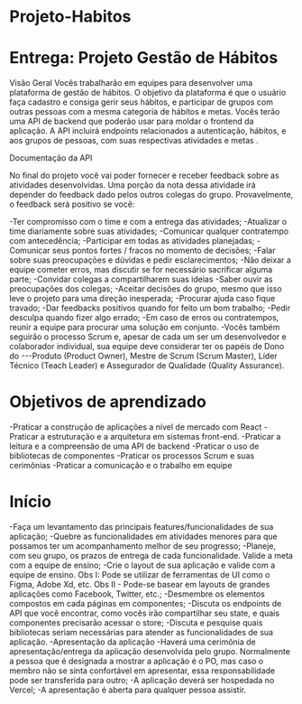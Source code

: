 # Projeto-Habitos

# Entrega: Projeto Gestão de Hábitos
Visão Geral
Vocês trabalharão em equipes para desenvolver uma plataforma de gestão de hábitos. O objetivo da plataforma é que o usuário faça cadastro e consiga gerir seus hábitos, e participar de grupos com outras pessoas com a mesma categoria de hábitos e metas. Vocês terão uma API de backend que poderão usar para moldar o frontend da aplicação. A API incluirá endpoints relacionados a autenticação, hábitos, e aos grupos de pessoas, com suas respectivas atividades e metas .

Documentação da API 

No final do projeto você vai poder fornecer e receber feedback sobre as atividades desenvolvidas. Uma porção da nota dessa atividade irá depender do feedback dado pelos outros colegas do grupo. Provavelmente, o feedback será positivo se você:

-Ter compromisso com o time e com a entrega das atividades;
-Atualizar o time diariamente sobre suas atividades;
-Comunicar qualquer contratempo com antecedência;
-Participar em todas as atividades planejadas;
-Comunicar seus pontos fortes / fracos no momento de decisões;
-Falar sobre suas preocupações e dúvidas e pedir esclarecimentos;
-Não deixar a equipe cometer erros, mas discutir se for necessário sacrificar alguma parte;
-Convidar colegas a compartilharem suas ideias
-Saber ouvir as preocupações dos colegas;
-Aceitar decisões do grupo, mesmo que isso leve o projeto para uma direção inesperada;
-Procurar ajuda caso fique travado;
-Dar feedbacks positivos quando for feito um bom trabalho;
-Pedir desculpa quando fizer algo errado;
-Em caso de erros ou contratempos, reunir a equipe para procurar uma solução em conjunto.
-Vocês também seguirão o processo Scrum e, apesar de cada um ser um desenvolvedor e colaborador individual, sua equipe deve considerar ter os papéis de Dono do ---Produto (Product Owner), Mestre de Scrum (Scrum Master), Líder Técnico (Teach Leader) e Assegurador de Qualidade (Quality Assurance).


# Objetivos de aprendizado

-Praticar a construção de aplicações a nível de mercado com React
-Praticar a estruturação e a arquitetura em sistemas front-end.
-Praticar a leitura e a compreensão de uma API de backend
-Praticar o uso de bibliotecas de componentes
-Praticar os processos Scrum e suas cerimônias
-Praticar a comunicação e o trabalho em equipe

# Início

-Faça um levantamento das principais features/funcionalidades de sua aplicação;
-Quebre as funcionalidades em atividades menores para que possamos ter um acompanhamento melhor de seu progresso;
-Planeje, com seu grupo, os prazos de entrega de cada funcionalidade. Valide a meta com a equipe de ensino;
-Crie o layout de sua aplicação e valide com a equipe de ensino. Obs I: Pode se utilizar de ferramentas de UI como o Figma, Adobe Xd, etc. Obs II - Pode-se basear  em layouts de grandes aplicações como Facebook, Twitter, etc.;
-Desmembre os elementos compostos em cada páginas em componentes;
-Discuta os endpoints de API que você encontrar, como vocês irão compartilhar seu state, e quais componentes precisarão acessar o store;
-Discuta e pesquise quais bibliotecas seriam necessárias para atender as funcionalidades de sua aplicação.
-Apresentação da aplicação
-Haverá uma cerimônia de apresentação/entrega da aplicação desenvolvida pelo grupo. Normalmente a pessoa que é designada a mostrar a aplicação é o PO, mas caso o membro não se sinta confortável em apresentar, essa responsabilidade pode ser transferida para outro;
-A aplicação deverá ser hospedada no Vercel;
-A apresentação é aberta para qualquer pessoa assistir.
